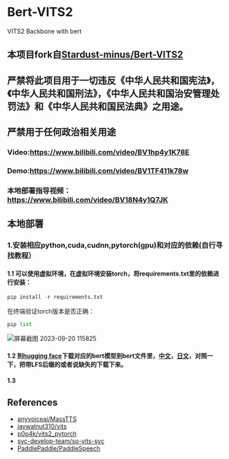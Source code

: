 # Bert-VITS2

VITS2 Backbone with bert
## 本项目fork自[Stardust-minus/Bert-VITS2](https://github.com/fishaudio/Bert-VITS2)
## 严禁将此项目用于一切违反《中华人民共和国宪法》，《中华人民共和国刑法》，《中华人民共和国治安管理处罚法》和《中华人民共和国民法典》之用途。
## 严禁用于任何政治相关用途
### Video:https://www.bilibili.com/video/BV1hp4y1K78E
### Demo:https://www.bilibili.com/video/BV1TF411k78w
### 本地部署指导视频：https://www.bilibili.com/video/BV18N4y1Q7JK

## 本地部署
### 1.安装相应python,cuda,cudnn,pytorch(gpu)和对应的依赖(自行寻找教程）
#### 1.1 可以使用虚拟环境，在虚拟环境安装torch，将requirements.txt里的依赖进行安装：
```python
pip install -r requirements.txt
```
在终端验证torch版本是否正确：
```python
pip list
```
![屏幕截图 2023-09-20 115825](https://github.com/Pruokai/Bert-VITS2/assets/119948347/246483f7-c01c-486c-8949-7db5f0678b04)
#### 1.2 到[hugging face](https://huggingface.co/)下载对应的bert模型到bert文件里，[中文](https://huggingface.co/hfl/chinese-roberta-wwm-ext-large)，[日文](https://huggingface.co/cl-tohoku/bert-base-japanese-v3/tree/main)，对照一下，把带LFS后缀的或者说缺失的下载下来。
#### 1.3 

## References
+ [anyvoiceai/MassTTS](https://github.com/anyvoiceai/MassTTS)
+ [jaywalnut310/vits](https://github.com/jaywalnut310/vits)
+ [p0p4k/vits2_pytorch](https://github.com/p0p4k/vits2_pytorch)
+ [svc-develop-team/so-vits-svc](https://github.com/svc-develop-team/so-vits-svc)
+ [PaddlePaddle/PaddleSpeech](https://github.com/PaddlePaddle/PaddleSpeech)
